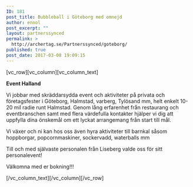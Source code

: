 ```yaml
---
ID: 181
post_title: Bubbleball i Göteborg med omnejd
author: ennol
post_excerpt: ""
layout: partnerssynced
permalink: >
  http://archertag.se/Partnerssynced/goteborg/
published: true
post_date: 2017-03-08 19:09:15
---
```

[vc_row][vc_column][vc_column_text]
<div id="block_container_87785171" class="block_container presentation_image_block">
<div id="block_87785171">
<div class="h24_normal_text">
<div class="h24_image_block_align h24_image_block_align_left h24_image_block_radius_medium "><img id="block_img_87785171" class="presentation_image_block_image" title="" src="http://dst15js82dk7j.cloudfront.net/183390/46431628-TfvyH.jpg" alt="" /></div>
<div></div>
<div></div>
<div class="h24_image_block_align h24_image_block_align_left h24_image_block_radius_medium "><strong>Event Halland</strong></div>
</div>
</div>
</div>
<div id="block_container_87784889" class="block_container standard_text_block text_block">
<div id="block_87784889">
<div id="block_87784889_text_content" class="text_content">

Vi jobbar med skräddarsydda event och aktiviteter på privata och företagsfester i Göteborg, Halmstad, varberg, Tylösand mm, helt enkelt 10-20 mil radie runt Halmstad. Genom lång erfarenhet från restaurang och eventbranschen samt med flera värdefulla kontakter hjälper vi dig att uppfylla dina önskemål om ett lyckat arrangemang från start till mål.

Vi växer och ni kan hos oss även hyra aktiviteter till barnkal såsom hoppborgar, popcornmaskiner, sockervadd, waterballs mm

Till och med självaste personalen från Liseberg valde oss för sitt personalevent!

Välkomna med er bokning!!!

</div>
</div>
</div>
[/vc_column_text][/vc_column][/vc_row]